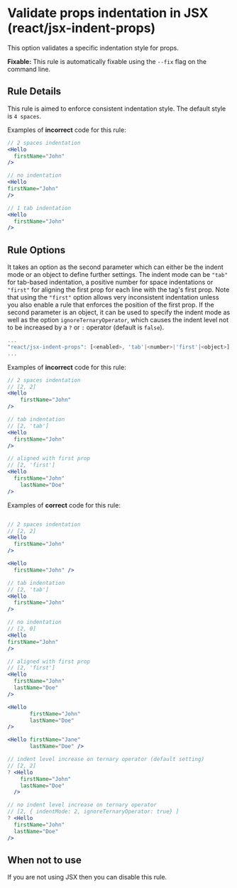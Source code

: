 # Validate props indentation in JSX (react/jsx-indent-props)

This option validates a specific indentation style for props.

**Fixable:** This rule is automatically fixable using the `--fix` flag on the command line.

## Rule Details

This rule is aimed to enforce consistent indentation style. The default style is `4 spaces`.

Examples of **incorrect** code for this rule:

```jsx
// 2 spaces indentation
<Hello
  firstName="John"
/>

// no indentation
<Hello
firstName="John"
/>

// 1 tab indentation
<Hello
  firstName="John"
/>
```

## Rule Options

It takes an option as the second parameter which can either be the indent mode or an object to define further settings.
The indent mode can be `"tab"` for tab-based indentation, a positive number for space indentations or `"first"` for aligning the first prop for each line with the tag's first prop.
Note that using the `"first"` option allows very inconsistent indentation unless you also enable a rule that enforces the position of the first prop.
If the second parameter is an object, it can be used to specify the indent mode as well as the option `ignoreTernaryOperator`, which causes the indent level not to be increased by a `?` or `:` operator (default is `false`).


```js
...
"react/jsx-indent-props": [<enabled>, 'tab'|<number>|'first'|<object>]
...
```

Examples of **incorrect** code for this rule:

```jsx
// 2 spaces indentation
// [2, 2]
<Hello
    firstName="John"
/>

// tab indentation
// [2, 'tab']
<Hello
  firstName="John"
/>

// aligned with first prop
// [2, 'first']
<Hello
  firstName="John"
    lastName="Doe"
/>
```

Examples of **correct** code for this rule:

```jsx

// 2 spaces indentation
// [2, 2]
<Hello
  firstName="John"
/>

<Hello
  firstName="John" />

// tab indentation
// [2, 'tab']
<Hello
  firstName="John"
/>

// no indentation
// [2, 0]
<Hello
firstName="John"
/>

// aligned with first prop
// [2, 'first']
<Hello
  firstName="John"
  lastName="Doe"
/>

<Hello
       firstName="John"
       lastName="Doe"
/>

<Hello firstName="Jane"
       lastName="Doe" />

// indent level increase on ternary operator (default setting)
// [2, 2]
? <Hello
    firstName="John"
    lastName="Doe"
  />

// no indent level increase on ternary operator
// [2, { indentMode: 2, ignoreTernaryOperator: true} ]
? <Hello
  firstName="John"
  lastName="Doe"
/>
```

## When not to use

If you are not using JSX then you can disable this rule.

